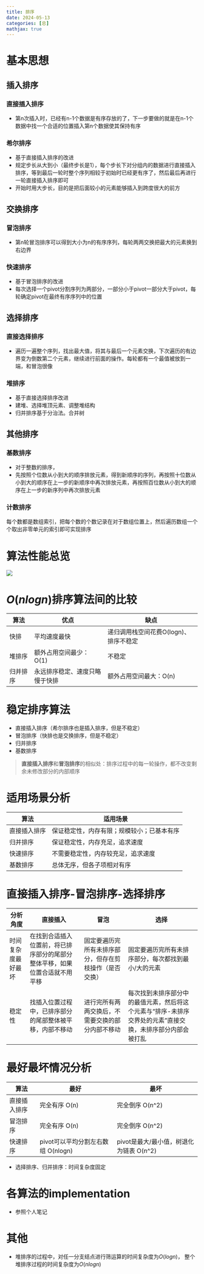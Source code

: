 ```yaml
---
title: 排序
date: 2024-05-13
categories: [总]
mathjax: true
---
```


# 基本思想
## 插入排序
### 直接插入排序
- 第n次插入时，已经有n-1个数据是有序存放的了，下一步要做的就是在n-1个数据中找一个合适的位置插入第n个数据使其保持有序
<!-- more -->
### 希尔排序
- 基于直接插入排序的改进
- 规定步长从大到小（最终步长是1），每个步长下对分组内的数据进行直接插入排序，等到最后一轮时整个序列相较于初始时已经更有序了，然后最后再进行一轮直接插入排序即可
- 开始时用大步长，目的是把后面较小的元素能够插入到跨度很大的前方

## 交换排序
### 冒泡排序
- 第n轮冒泡排序可以得到大小为n的有序序列，每轮两两交换把最大的元素换到右边界
### 快速排序
- 基于冒泡排序的改进
- 每次选择一个pivot分割序列为两部分，一部分小于pivot一部分大于pivot，每轮确定pivot在最终有序序列中的位置

## 选择排序
### 直接选择排序
- 遍历一遍整个序列，找出最大值，将其与最后一个元素交换，下次遍历的有边界变为倒数第二个元素，继续进行前面的操作。每轮都有一个最值被放到一端，和冒泡很像
### 堆排序
- 基于直接选择排序改进
- 建堆、选择堆顶元素、调整堆结构
- 归并排序基于分治法。合并树

## 其他排序
### 基数排序
- 对于整数的排序，
- 先按照个位数从小到大的顺序排放元素，得到新顺序的序列，再按照十位数从小到大的顺序在上一步的新顺序中再次排放元素，再按照百位数从小到大的顺序在上一步的新序列中再次排放元素
### 计数排序
每个数都是数组索引，把每个数的个数记录在对于数组位置上，然后遍历数组一个个取出非零单元的索引即可实现排序

# 算法性能总览
<img src="/img/algo.png">

# $O(nlogn)$排序算法间的比较
|算法|优点|缺点|
|---|---|---|
|快排|平均速度最快|递归调用栈空间花费O(logn)、排序不稳定|
|堆排序|额外占用空间最少：O(1)|不稳定
|归并排序|永远排序稳定、速度只略慢于快排|额外占用空间最大：O(n)|

# 稳定排序算法
- 直接插入排序（希尔排序也是插入排序，但是不稳定）
- 冒泡排序（快排也是交换排序，但是不稳定）
- 归并排序
- 基数排序
> **直接插入排序**和**冒泡排序**的相似处：排序过程中的每一轮操作，都不改变剩余未修改部分的内部顺序

# 适用场景分析
|算法|适用场景|
|---|---|
|直接插入排序|保证稳定性，内存有限；规模较小；已基本有序|
|归并排序|保证稳定性，内存充足，追求速度|
|快速排序|不需要稳定性，内存较充足，追求速度|
|基数排序|总体无序，但各子项相对有序|

# 直接插入排序-冒泡排序-选择排序
|分析角度|直接插入|冒泡|选择|
|---|---|---|---|
|时间复杂度最好最坏|在找到合适插入位置前，将已排序部分的尾部分整体平移，如果位置合适就不用平移|固定要遍历完所有未排序部分，但存在剪枝操作（是否交换）|固定要遍历完所有未排序部分，每次都找到最小/大的元素|
|稳定性|找插入位置过程中，已排序部分的尾部整体被平移，内部不移动|进行完所有两两交换后，不需要交换的部分内部不移动|每次找到未排序部分中的最值元素，然后将这个元素与“排序-未排序交界处的元素”直接交换，未排序部分内部会被打乱|

# 最好最坏情况分析
|算法|最好|最坏|
|---|---|---|
|直接插入排序|完全有序 O(n)|完全倒序 O(n^2)|
|冒泡排序|完全有序 O(n)|完全倒序 O(n^2)|
|快速排序|pivot可以平均分割左右数组 O(nlogn)|pivot是最大/最小值，树退化为链表 O(n^2)|
- 选择排序、归并排序：时间复杂度固定

# 各算法的implementation
- 参照个人笔记

# 其他
- 堆排序的过程中，对任一分支结点进行筛运算的时间复杂度为$O(logn)$，
整个堆排序过程的时间复杂度为$O(nlogn)$

